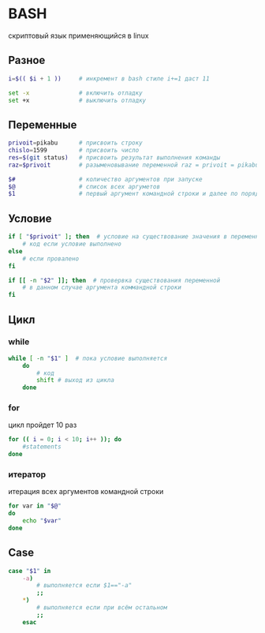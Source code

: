 # BASH

скриптовый язык применяющийся в linux

## Разное

```bash
i=$(( $i + 1 ))     # инкремент в bash стиле i+=1 даст 11

set -x              # включить отладку 
set +x              # выключить отладку
```

## Переменные

```bash
privoit=pikabu      # присвоить строку
chislo=1599         # присвоить число
res=$(git status)   # присвоить результат выполнения команды
raz=$privoit        # разыменовывание переменной raz = privoit = pikabu

$#                  # количество аргументов при запуске
$@                  # список всех аргуметов
$1                  # первый аргумент командной строки и далее по порядку
```

## Условие

```bash
if [ "$privoit" ]; then  # условие на существование значения в переменной
    # код если условие выполнено
else
    # если провалено
fi

if [[ -n "$2" ]]; then  # провервка существования переменной
    # в данном случае аргумента коммандной строки
fi
```

## Цикл

### while
```bash
while [ -n "$1" ]  # пока условие выполняется
    do
        # код 
        shift # выход из цикла
    done

```
### for

цикл пройдет 10 раз
```bash
for (( i = 0; i < 10; i++ )); do 
    #statements
done
```

### итератор

итерация всех аргументов командной строки
```bash
for var in "$@"
do
    echo "$var"
done
```

## Case

```bash
case "$1" in
    -a)
        # выполняется если $1=="-a"
        ;;
    *)
        # выполняется если при всём остальном
        ;;
    esac

```